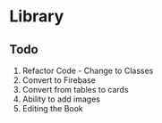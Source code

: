 # Library

## Todo

1. Refactor Code - Change to Classes
1. Convert to Firebase
1. Convert from tables to cards
1. Ability to add images
1. Editing the Book
